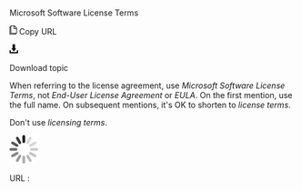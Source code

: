 # 

Microsoft Software License Terms

![Copy URL](media/software-license-terms/Copy.png)
Copy URL

![Download](media/software-license-terms/Download.png)

Download topic

When referring to the license agreement, use *Microsoft Software License Terms*, not *End-User License Agreement* or *EULA*. On the first mention, use the full name. On subsequent mentions, it's OK to shorten to *license terms*. 

Don't use *licensing terms*.

![In progress](media/software-license-terms/activity-large.gif)

URL :
